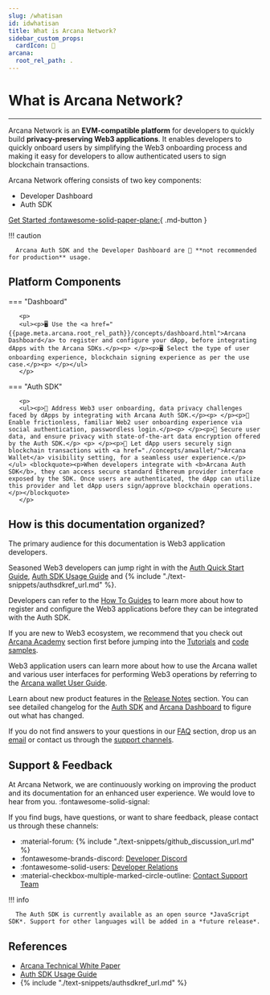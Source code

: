 ```yaml
---
slug: /whatisan
id: idwhatisan
title: What is Arcana Network?
sidebar_custom_props:
  cardIcon: 📝
arcana:
  root_rel_path: .
---
```


# What is Arcana Network?

[Arcana Technical White Paper]: https://www.notion.so/Arcana-Technical-Docs-a1d7fd0d2970452586c693e4fee14d08

---

Arcana Network is an **EVM-compatible platform** for developers to quickly build **privacy-preserving Web3 applications**. It enables developers to quickly onboard users by simplifying the Web3 onboarding process and making it easy for developers to allow authenticated users to sign blockchain transactions.

Arcana Network offering consists of two key components:

* Developer Dashboard
* Auth SDK

[Get Started :fontawesome-solid-paper-plane:]({{page.meta.arcana.root_rel_path}}/walletsdk/wallet_qs.md){ .md-button }

!!! caution

      Arcana Auth SDK and the Developer Dashboard are 🚫 **not recommended for production** usage.

## Platform Components

=== "Dashboard"

       <p>
       <ul><p>🖥️ Use the <a href="{{page.meta.arcana.root_rel_path}}/concepts/dashboard.html">Arcana Dashboard</a> to register and configure your dApp, before integrating dApps with the Arcana SDKs.</p><p> </p><p>🖥️ Select the type of user onboarding experience, blockchain signing experience as per the use case.</p><p> </p></ul>
       </p>
   
=== "Auth SDK"

       <p>
       <ul><p>🔐 Address Web3 user onboarding, data privacy challenges faced by dApps by integrating with Arcana Auth SDK.</p><p> </p><p>🔐 Enable frictionless, familiar Web2 user onboarding experience via social authentication, passwordless login.</p><p> </p><p>🔐 Secure user data, and ensure privacy with state-of-the-art data encryption offered by the Auth SDK.</p> <p> </p><p>🔐 Let dApp users securely sign blockchain transactions with <a href="./concepts/anwallet/">Arcana Wallet</a> visibility setting, for a seamless user experience.</p></ul> <blockquote><p>When developers integrate with <b>Arcana Auth SDK</b>, they can access secure standard Ethereum provider interface exposed by the SDK. Once users are authenticated, the dApp can utilize this provider and let dApp users sign/approve blockchain operations.</p></blockquote>
       </p>

## How is this documentation organized?

The primary audience for this documentation is Web3 application developers.

Seasoned Web3 developers can jump right in with the [Auth Quick Start Guide]({{page.meta.arcana.root_rel_path}}/walletsdk/wallet_qs.md), [Auth SDK Usage Guide]({{page.meta.arcana.root_rel_path}}/walletsdk/wallet_usage.md) and {% include "./text-snippets/authsdkref_url.md" %}.

Developers can refer to the [How To Guides]({{page.meta.arcana.root_rel_path}}/howto/index.md) to learn more about how to register and configure the Web3 applications before they can be integrated with the Auth SDK.

If you are new to Web3 ecosystem, we recommend that you check out [Arcana Academy]({{page.meta.arcana.root_rel_path}}/an_academy/index.md) section first before jumping into the [Tutorials]({{page.meta.arcana.root_rel_path}}/tutorials/index.md) and [code samples]({{page.meta.arcana.root_rel_path}}/tutorials/code_samples/index.md). 

Web3 application users can learn more about how to use the Arcana wallet and various user interfaces for performing Web3 operations by referring to the [Arcana wallet User Guide]({{page.meta.arcana.root_rel_path}}/user_guides/wallet_ui/index.md).

Learn about new product features in the [Release Notes]({{page.meta.arcana.root_rel_path}}/relnotes/index.md) section. You can see detailed changelog for the [Auth SDK](https://github.com/arcana-network/auth/releases/tag/v0.3.0) and [Arcana Dashboard](https://github.com/arcana-network/developer-dashboard/releases/tag/v0.2.0) to figure out what has changed.

If you do not find answers to your questions in our [FAQ]({{page.meta.arcana.root_rel_path}}/faq/index.md) section, drop us an [email](mailto://support@arcana.network) or contact us through the [support channels](#support--feedback).

## Support & Feedback

At Arcana Network, we are continuously working on improving the product and its documentation for an enhanced user experience. We would love to hear from you. :fontawesome-solid-signal:

If you find bugs, have questions, or want to share feedback, please contact us through these channels:

- :material-forum: {% include "./text-snippets/github_discussion_url.md" %}
- :fontawesome-brands-discord: [Developer Discord](https://discord.gg/6g7fQvEpdy)
- :fontawesome-solid-users: [Developer Relations](mailto:devrel@arcana.network)
- :material-checkbox-multiple-marked-circle-outline: [Contact Support Team](mailto:support@arcana.network)

!!! info

      The Auth SDK is currently available as an open source *JavaScript SDK*. Support for other languages will be added in a *future release*.

## References

* [Arcana Technical White Paper]
* [Auth SDK Usage Guide]({{page.meta.arcana.root_rel_path}}/walletsdk/wallet_usage.md)
* {% include "./text-snippets/authsdkref_url.md" %}

